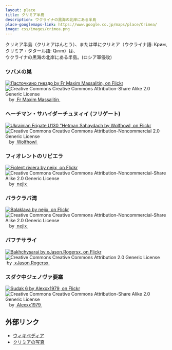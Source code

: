 ```yaml
---
layout: place
title: クリミア半島
description: ウクライナの黒海の北岸にある半島
place-googlemaps-link: https://www.google.co.jp/maps/place/Crimea/
image: css/images/crimea.png
---
```

クリミア半島（クリミアはんとう）、または単にクリミア（ウクライナ語: Крим, クリミア・タタール語: Qırım）は、<br/>ウクライナの黒海の北岸にある半島。(ロシア軍侵攻)

### ツバメの巣
<div about='https://farm5.static.flickr.com/4024/4662780391_64950c212c_b.jpg'><a href='https://www.flickr.com/photos/massalim/4662780391/' target='_blank'><img xmlns:dct='http://purl.org/dc/terms/' href='http://purl.org/dc/dcmitype/StillImage' rel='dct:type' src='https://farm5.static.flickr.com/4024/4662780391_64950c212c_b.jpg' alt='Ласточкино гнездо by Fr Maxim Massalitin, on Flickr' title='Ласточкино гнездо by Fr Maxim Massalitin, on Flickr' border='0'/></a><br/><a rel='license' href='http://creativecommons.org/licenses/by-sa/2.0/' target='_blank'><img src='http://i.creativecommons.org/l/by-sa/2.0/80x15.png' alt='Creative Commons Creative Commons Attribution-Share Alike 2.0 Generic License' title='Creative Commons Creative Commons Attribution-Share Alike 2.0 Generic License' border='0' align='left'></a>&nbsp; &nbsp;by&nbsp;<a href='https://www.flickr.com/people/massalim/' target='_blank'>&nbsp;</a><a xmlns:cc='http://creativecommons.org/ns#' rel='cc:attributionURL' property='cc:attributionName' href='https://www.flickr.com/people/massalim/' target='_blank'>Fr Maxim Massalitin</a><a href='http://www.imagecodr.org/' target='_blank'>&nbsp;</a></div>

### ヘーチマン・サハイダーチュヌィイ (フリゲート)
<div about='https://farm8.static.flickr.com/7119/7428049628_7611e29d68_b.jpg'><a href='https://www.flickr.com/photos/ashenwolf/7428049628/' target='_blank'><img xmlns:dct='http://purl.org/dc/terms/' href='http://purl.org/dc/dcmitype/StillImage' rel='dct:type' src='https://farm8.static.flickr.com/7119/7428049628_7611e29d68_b.jpg' alt='Ukrainian Frigate U130 &rdquo;Hetman Sahaydach by Wolfhowl, on Flickr' title='Ukrainian Frigate U130 &rdquo;Hetman Sahaydach by Wolfhowl, on Flickr' border='0'/></a><br/><a rel='license' href='http://creativecommons.org/licenses/by-nc/2.0/' target='_blank'><img src='http://i.creativecommons.org/l/by-nc/2.0/80x15.png' alt='Creative Commons Creative Commons Attribution-Noncommercial 2.0 Generic License' title='Creative Commons Creative Commons Attribution-Noncommercial 2.0 Generic License' border='0' align='left'></a>&nbsp; &nbsp;by&nbsp;<a href='https://www.flickr.com/people/ashenwolf/' target='_blank'>&nbsp;</a><a xmlns:cc='http://creativecommons.org/ns#' rel='cc:attributionURL' property='cc:attributionName' href='https://www.flickr.com/people/ashenwolf/' target='_blank'>Wolfhowl</a><a href='http://www.imagecodr.org/' target='_blank'>&nbsp;</a></div>

### フィオレントのリビエラ
<div about='https://farm7.static.flickr.com/6067/6147001554_d5dc0306f0_b.jpg'><a href='https://www.flickr.com/photos/23929337@N02/6147001554/' target='_blank'><img xmlns:dct='http://purl.org/dc/terms/' href='http://purl.org/dc/dcmitype/StillImage' rel='dct:type' src='https://farm7.static.flickr.com/6067/6147001554_d5dc0306f0_b.jpg' alt='Fiolent riviera by nejix, on Flickr' title='Fiolent riviera by nejix, on Flickr' border='0'/></a><br/><a rel='license' href='http://creativecommons.org/licenses/by-nc-sa/2.0/' target='_blank'><img src='http://i.creativecommons.org/l/by-nc-sa/2.0/80x15.png' alt='Creative Commons Creative Commons Attribution-Noncommercial-Share Alike 2.0 Generic License' title='Creative Commons Creative Commons Attribution-Noncommercial-Share Alike 2.0 Generic License' border='0' align='left'></a>&nbsp; &nbsp;by&nbsp;<a href='https://www.flickr.com/people/23929337@N02/' target='_blank'>&nbsp;</a><a xmlns:cc='http://creativecommons.org/ns#' rel='cc:attributionURL' property='cc:attributionName' href='https://www.flickr.com/people/23929337@N02/' target='_blank'>nejix</a><a href='http://www.imagecodr.org/' target='_blank'>&nbsp;</a></div>

### バラクラバ湾
<div about='https://farm7.static.flickr.com/6195/6146448977_d7f2d680af_b.jpg'><a href='https://www.flickr.com/photos/23929337@N02/6146448977/' target='_blank'><img xmlns:dct='http://purl.org/dc/terms/' href='http://purl.org/dc/dcmitype/StillImage' rel='dct:type' src='https://farm7.static.flickr.com/6195/6146448977_d7f2d680af_b.jpg' alt='Balaklava by nejix, on Flickr' title='Balaklava by nejix, on Flickr' border='0'/></a><br/><a rel='license' href='http://creativecommons.org/licenses/by-nc-sa/2.0/' target='_blank'><img src='http://i.creativecommons.org/l/by-nc-sa/2.0/80x15.png' alt='Creative Commons Creative Commons Attribution-Noncommercial-Share Alike 2.0 Generic License' title='Creative Commons Creative Commons Attribution-Noncommercial-Share Alike 2.0 Generic License' border='0' align='left'></a>&nbsp; &nbsp;by&nbsp;<a href='https://www.flickr.com/people/23929337@N02/' target='_blank'>&nbsp;</a><a xmlns:cc='http://creativecommons.org/ns#' rel='cc:attributionURL' property='cc:attributionName' href='https://www.flickr.com/people/23929337@N02/' target='_blank'>nejix</a><a href='http://www.imagecodr.org/' target='_blank'>&nbsp;</a></div>

### バフチサライ
<div about='https://farm4.static.flickr.com/3798/9718040894_92dfe66525_b.jpg'><a href='https://www.flickr.com/photos/restlessglobetrotter/9718040894/' target='_blank'><img xmlns:dct='http://purl.org/dc/terms/' href='http://purl.org/dc/dcmitype/StillImage' rel='dct:type' src='https://farm4.static.flickr.com/3798/9718040894_92dfe66525_b.jpg' alt='Bakhchysarai by xJason.Rogersx, on Flickr' title='Bakhchysarai by xJason.Rogersx, on Flickr' border='0'/></a><br/><a rel='license' href='http://creativecommons.org/licenses/by/2.0/' target='_blank'><img src='http://i.creativecommons.org/l/by/2.0/80x15.png' alt='Creative Commons Creative Commons Attribution 2.0 Generic License' title='Creative Commons Creative Commons Attribution 2.0 Generic License' border='0' align='left'></a>&nbsp; &nbsp;by&nbsp;<a href='https://www.flickr.com/people/restlessglobetrotter/' target='_blank'>&nbsp;</a><a xmlns:cc='http://creativecommons.org/ns#' rel='cc:attributionURL' property='cc:attributionName' href='https://www.flickr.com/people/restlessglobetrotter/' target='_blank'>xJason.Rogersx</a><a href='http://www.imagecodr.org/' target='_blank'>&nbsp;</a></div>

### スダク中ジェノヴァ要塞
<div about='https://farm3.static.flickr.com/2856/9549000716_60ea8982e5_b.jpg'><a href='https://www.flickr.com/photos/alexxx-malev/9549000716/' target='_blank'><img xmlns:dct='http://purl.org/dc/terms/' href='http://purl.org/dc/dcmitype/StillImage' rel='dct:type' src='https://farm3.static.flickr.com/2856/9549000716_60ea8982e5_b.jpg' alt='Sudak 6 by Alexxx1979, on Flickr' title='Sudak 6 by Alexxx1979, on Flickr' border='0'/></a><br/><a rel='license' href='http://creativecommons.org/licenses/by-sa/2.0/' target='_blank'><img src='http://i.creativecommons.org/l/by-sa/2.0/80x15.png' alt='Creative Commons Creative Commons Attribution-Share Alike 2.0 Generic License' title='Creative Commons Creative Commons Attribution-Share Alike 2.0 Generic License' border='0' align='left'></a>&nbsp; &nbsp;by&nbsp;<a href='https://www.flickr.com/people/alexxx-malev/' target='_blank'>&nbsp;</a><a xmlns:cc='http://creativecommons.org/ns#' rel='cc:attributionURL' property='cc:attributionName' href='https://www.flickr.com/people/alexxx-malev/' target='_blank'>Alexxx1979</a><a href='http://www.imagecodr.org/' target='_blank'>&nbsp;</a></div>

## 外部リンク

* <a href="http://ja.wikipedia.org/wiki/%E3%82%AF%E3%83%AA%E3%83%9F%E3%82%A2%E5%8D%8A%E5%B3%B6">ウィキペディア</a>
* <a href="http://travel.nationalgeographic.com/travel/best-trips-2013/crimea-ukraine-photos/">クリミアの写真</a>
